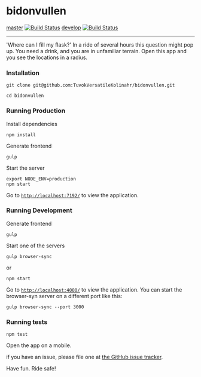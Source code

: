 **bidonvullen**
===========
[master](https://github.com/TuvokVersatileKolinahr/bidonvullen) [![Build Status](https://travis-ci.org/TuvokVersatileKolinahr/bidonvullen.svg?branch=master)](https://travis-ci.org/TuvokVersatileKolinahr/bidonvullen)
[develop](https://github.com/TuvokVersatileKolinahr/bidonvullen/tree/develop) [![Build Status](https://travis-ci.org/TuvokVersatileKolinahr/bidonvullen.svg?branch=develop)](https://travis-ci.org/TuvokVersatileKolinahr/bidonvullen)


----------

'Where can I fill my flask?' In a ride of several hours this question might pop up. You need a drink, and you are in unfamiliar terrain. Open this app and you see the locations in a radius.

### Installation ###

    git clone git@github.com:TuvokVersatileKolinahr/bidonvullen.git

    cd bidonvullen

### Running Production ###

Install dependencies

    npm install
    
Generate frontend

    gulp
    
Start the server

	export NODE_ENV=production
    npm start

Go to [`http://localhost:7192/`](http://localhost:7192/) to view the application.

### Running Development ###
    
Generate frontend

    gulp

Start one of the servers

    gulp browser-sync
  
or

	npm start

Go to [`http://localhost:4000/`](http://localhost:4000/) to view the application. You can start the browser-syn server on a different port like this:

	gulp browser-sync --port 3000

### Running tests ###

    npm test

Open the app on a mobile.

if you have an issue, please file one at [the GitHub issue tracker](https://github.com/TuvokVersatileKolinahr/bidonvullen/issues).

Have fun. Ride safe!
